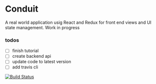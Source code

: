 # Conduit

A real world application usig React and Redux for front end views and UI state management.
Work in progress

### todos
- [ ] finish tutorial
- [ ] create backend api
- [ ] update code to latest version
- [ ] add travis cli

[![Build Status](https://travis-ci.org/anthonybrown/conduit.svg?branch=master)](https://travis-ci.org/anthonybrown/conduit)
